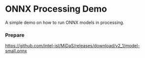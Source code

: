 # ONNX Processing Demo
A simple demo on how to run ONNX models in processing.

### Prepare

https://github.com/intel-isl/MiDaS/releases/download/v2_1/model-small.onnx